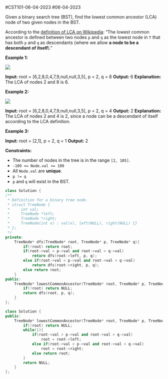 #CST101-06-04-2023 
#06-04-2023 


Given a binary search tree (BST), find the lowest common ancestor (LCA) node of two given nodes in the BST.

According to the [definition of LCA on Wikipedia](https://en.wikipedia.org/wiki/Lowest_common_ancestor): “The lowest common ancestor is defined between two nodes `p` and `q` as the lowest node in `T` that has both `p` and `q` as descendants (where we allow **a node to be a descendant of itself**).”

**Example 1:**

![](https://assets.leetcode.com/uploads/2018/12/14/binarysearchtree_improved.png)

**Input:** root = [6,2,8,0,4,7,9,null,null,3,5], p = 2, q = 8
**Output:** 6
**Explanation:** The LCA of nodes 2 and 8 is 6.

**Example 2:**

![](https://assets.leetcode.com/uploads/2018/12/14/binarysearchtree_improved.png)

**Input:** root = [6,2,8,0,4,7,9,null,null,3,5], p = 2, q = 4
**Output:** 2
**Explanation:** The LCA of nodes 2 and 4 is 2, since a node can be a descendant of itself according to the LCA definition.

**Example 3:**

**Input:** root = [2,1], p = 2, q = 1
**Output:** 2

**Constraints:**

-   The number of nodes in the tree is in the range `[2, 105]`.
-   `-109 <= Node.val <= 109`
-   All `Node.val` are **unique**.
-   `p != q`
-   `p` and `q` will exist in the BST.



```cpp
class Solution {
/**
 * Definition for a binary tree node.
 * struct TreeNode {
 *     int val;
 *     TreeNode *left;
 *     TreeNode *right;
 *     TreeNode(int x) : val(x), left(NULL), right(NULL) {}
 * };
 */
private:
    TreeNode* dfs(TreeNode* root, TreeNode* p, TreeNode* q){
        if(!root) return root;
        if(root->val > p->val and root->val > q->val)
            return dfs(root->left, p, q);
        else if(root->val < p->val and root->val < q->val)
            return dfs(root->right, p, q);
        else return root;
    }
public:
    TreeNode* lowestCommonAncestor(TreeNode* root, TreeNode* p, TreeNode* q) {
        if(!root) return NULL;
        return dfs(root, p, q);
    }
};
```



```cpp
class Solution {
public:
    TreeNode* lowestCommonAncestor(TreeNode* root, TreeNode* p, TreeNode* q) {
        if(!root) return NULL;
        while(1){
            if(root->val > p->val and root->val > q->val)
                root = root->left;
            else if(root->val < p->val and root->val < q->val)
                root = root->right;
            else return root;
        }
        return NULL;
    }
};
```